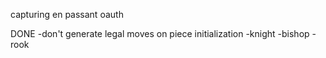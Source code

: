 capturing
en passant
oauth


DONE
-don't generate legal moves on piece initialization
-knight
-bishop
-rook
